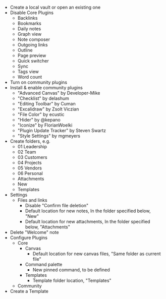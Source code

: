 - Create a local vault or open an existing one
- Disable Core Plugins
  - Backlinks
  - Bookmarks
  - Daily notes
  - Graph view
  - Note composer
  - Outgoing links
  - Outline
  - Page preview
  - Quick switcher
  - Sync
  - Tags view
  - Word count
- Turn on community plugins
- Install & enable community plugins
  - "Advanced Canvas" by Developer-Mike
  - "Checklist" by delashum
  - "Editing Toolbar" by Cuman
  - "Excalidraw" by Zsolt Viczian
  - "File Color" by ecustic
  - "Hider" by @kepano
  - "Iconize" by FlorianWoelki
  - "Plugin Update Tracker" by Steven Swartz
  - "Style Settings" by mgmeyers
- Create folders, e.g.
  - 01 Leadership
  - 02 Team
  - 03 Customers
  - 04 Projects
  - 05 Vendors
  - 06 Personal
  - Attachments
  - New
  - Templates
- Settings
  - Files and links
    - Disable "Confirm file deletion"
    - Default location for new notes, In the folder specified below, "New"
    - Default location for new attachments, In the folder specified below, "Attachments"
- Delete "Welcome" note
- Configure Plugins
  - Core
    - Canvas
      - Default location for new canvas files, "Same folder as current file"
    - Command palette
      - New pinned command, to be defined
    - Templates
      - Template folder location, "Templates"
  - Community
- Create a Template
